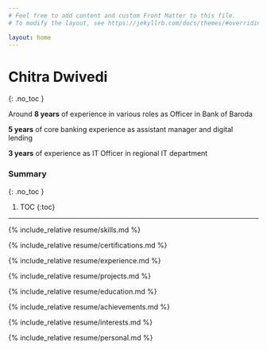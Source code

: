 ```yaml
---
# Feel free to add content and custom Front Matter to this file.
# To modify the layout, see https://jekyllrb.com/docs/themes/#overriding-theme-defaults

layout: home
---
```

<link rel="stylesheet" href="/assets/css/styles.css">

# Chitra Dwivedi
{: .no_toc }


Around **8 years** of experience in various roles as Officer in Bank of Baroda

**5 years** of core banking experience as assistant manager and digital lending

**3 years** of experience as IT Officer in regional IT department


### Summary
{: .no_toc }

1. TOC
{:toc}

---

{% include_relative resume/skills.md %}

{% include_relative resume/certifications.md %}

{% include_relative resume/experience.md %}

{% include_relative resume/projects.md %}

{% include_relative resume/education.md %}

{% include_relative resume/achievements.md %}

{% include_relative resume/interests.md %}

{% include_relative resume/personal.md %}
